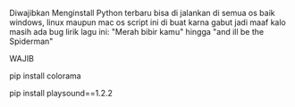 Diwajibkan Menginstall Python terbaru 
bisa di jalankan di semua os baik windows, linux maupun mac os
script ini di buat karna gabut jadi maaf kalo masih ada bug
lirik lagu ini:
"Merah bibir kamu" hingga "and ill be the Spiderman"


WAJIB

pip install colorama











pip install playsound==1.2.2

